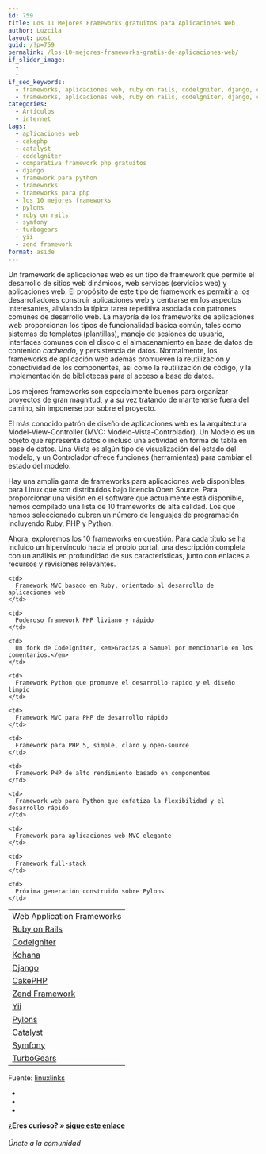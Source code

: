 ```yaml
---
id: 759
title: Los 11 Mejores Frameworks gratuitos para Aplicaciones Web
author: Luzcila
layout: post
guid: /?p=759
permalink: /los-10-mejores-frameworks-gratis-de-aplicaciones-web/
if_slider_image:
  - 
  - 
if_seo_keywords:
  - frameworks, aplicaciones web, ruby on rails, codelgniter, django, cakephp, zend framework, yii, pylons, catalyst, symfony, turbogears
  - frameworks, aplicaciones web, ruby on rails, codelgniter, django, cakephp, zend framework, yii, pylons, catalyst, symfony, turbogears
categories:
  - Artículos
  - internet
tags:
  - aplicaciones web
  - cakephp
  - catalyst
  - codelgniter
  - comparativa framework php gratuitos
  - django
  - framework para python
  - frameworks
  - frameworks para php
  - los 10 mejores frameworks
  - pylons
  - ruby on rails
  - symfony
  - turbogears
  - yii
  - zend framework
format: aside
---
```

Un framework de aplicaciones web es un tipo de framework que permite el desarrollo de sitios web dinámicos, web services (servicios web) y aplicaciones web. El propósito de este tipo de framework es permitir a los desarrolladores construir aplicaciones web y centrarse en los aspectos interesantes, aliviando la típica tarea repetitiva asociada con patrones comunes de desarrollo web. La mayoría de los frameworks de aplicaciones web proporcionan los tipos de funcionalidad básica común, tales como sistemas de templates (plantillas), manejo de sesiones de usuario, interfaces comunes con el disco o el almacenamiento en base de datos de contenido *cacheado*, y persistencia de datos. Normalmente, los frameworks de aplicación web además promueven la reutilización y conectividad de los componentes, así como la reutilización de código, y la implementación de bibliotecas para el acceso a base de datos.

Los mejores frameworks son especialmente buenos para organizar proyectos de gran magnitud, y a su vez tratando de mantenerse fuera del camino, sin imponerse por sobre el proyecto.

El más conocido patrón de diseño de aplicaciones web es la arquitectura Model-View-Controller (MVC: Modelo-Vista-Controlador). Un Modelo es un objeto que representa datos o incluso una actividad en forma de tabla en base de datos. Una Vista es algún tipo de visualización del estado del modelo, y un Controlador ofrece funciones (herramientas) para cambiar el estado del modelo.

Hay una amplia gama de frameworks para aplicaciones web disponibles para Linux que son distribuidos bajo licencia Open Source. Para proporcionar una visión en el software que actualmente está disponible, hemos compilado una lista de 10 frameworks de alta calidad. Los que hemos seleccionado cubren un número de lenguajes de programación incluyendo Ruby, PHP y Python.

Ahora, exploremos los 10 frameworks en cuestión. Para cada título se ha incluido un hipervínculo hacia el propio portal, una descripción completa con un análisis en profundidad de sus características, junto con enlaces a recursos y revisiones relevantes.

  
<!--more-->

<table class="aligncenter" border="0" cellspacing="0" cellpadding="5">
  <tr>
    <td rowspan="1" colspan="2">
      Web Application Frameworks
    </td>
  </tr>
  
  <tr>
    <td>
      <a href="http://www.linuxlinks.com/article/20120525000539219/RubyonRails.html">Ruby on Rails</a>
    </td>
    
    <td>
      Framework MVC basado en Ruby, orientado al desarrollo de aplicaciones web
    </td>
  </tr>
  
  <tr>
    <td>
      <a href="http://www.linuxlinks.com/article/20120525000531497/CodeIgniter.html">CodeIgniter</a>
    </td>
    
    <td>
      Poderoso framework PHP liviano y rápido
    </td>
  </tr>
  
  <tr>
    <td>
      <a href="http://kohanaframework.org/">Kohana</a>
    </td>
    
    <td>
      Un fork de CodeIgniter, <em>Gracias a Samuel por mencionarlo en los comentarios.</em>
    </td>
  </tr>
  
  <tr>
    <td>
      <a href="http://www.linuxlinks.com/article/20120525000545879/Django.html">Django</a>
    </td>
    
    <td>
      Framework Python que promueve el desarrollo rápido y el diseño limpio
    </td>
  </tr>
  
  <tr>
    <td>
      <a href="http://www.linuxlinks.com/article/20120525000252509/CakePHP.html">CakePHP</a>
    </td>
    
    <td>
      Framework MVC para PHP de desarrollo rápido
    </td>
  </tr>
  
  <tr>
    <td>
      <a href="http://www.linuxlinks.com/article/20120525000536311/ZendFramework.html">Zend Framework</a>
    </td>
    
    <td>
      Framework para PHP 5, simple, claro y open-source
    </td>
  </tr>
  
  <tr>
    <td>
      <a href="http://www.linuxlinks.com/article/2012052500054269/Yii.html">Yii</a>
    </td>
    
    <td>
      Framework PHP de alto rendimiento basado en componentes
    </td>
  </tr>
  
  <tr>
    <td>
      <a href="http://www.linuxlinks.com/article/2012052500055227/Pylons.html">Pylons</a>
    </td>
    
    <td>
      Framework web para Python que enfatiza la flexibilidad y el desarrollo rápido
    </td>
  </tr>
  
  <tr>
    <td>
      <a href="http://www.linuxlinks.com/article/20120525000602635/Catalyst.html">Catalyst</a>
    </td>
    
    <td>
      Framework para aplicaciones web MVC elegante
    </td>
  </tr>
  
  <tr>
    <td>
      <a href="http://www.linuxlinks.com/article/20120525000534344/Symfony.html">Symfony</a>
    </td>
    
    <td>
      Framework full-stack
    </td>
  </tr>
  
  <tr>
    <td>
      <a href="http://www.linuxlinks.com/article/20120525000548217/TurboGears.html">TurboGears</a>
    </td>
    
    <td>
      Próxima generación construido sobre Pylons
    </td>
  </tr>
</table>

Fuente: <a href="http://www.linuxlinks.com/article/20120525000054705/ApplicationFrameworks.html" target="_blank">linuxlinks</a>

<div class="sharedaddy">
  <div class="sd-content">
    <ul>
      <li>
        <a class="hastip" rel="nofollow" href="http://twitter.com/home?status=Los 11 Mejores Frameworks gratuitos para Aplicaciones Web+http://elbauldelprogramador.com/los-10-mejores-frameworks-gratis-de-aplicaciones-web/+V%C3%ADa+%40elbaulp" onclick="javascript:window.open(this.href, '', 'menubar=no,toolbar=no,resizable=yes,scrollbars=yes,height=600,width=600');return false;" title="Compartir en Twitter" target="_blank"><span class="iconbox-title"><i class="icon-twitter icon-2x"></i></span></a>
      </li>
      <li>
        <a class="hastip" rel="nofollow" href="http://www.facebook.com/sharer.php?u=http://elbauldelprogramador.com/los-10-mejores-frameworks-gratis-de-aplicaciones-web/&t=Los 11 Mejores Frameworks gratuitos para Aplicaciones Web+http://elbauldelprogramador.com/los-10-mejores-frameworks-gratis-de-aplicaciones-web/+V%C3%ADa+%40elbaulp" onclick="javascript:window.open(this.href, '', 'menubar=no,toolbar=no,resizable=yes,scrollbars=yes,height=600,width=600');return false;" title="Compartir en Facebook" target="_blank"><span class="iconbox-title"><i class="icon-facebook icon-2x"></i></span></a>
      </li>
      <li>
        <a class="hastip" rel="nofollow" href="https://plus.google.com/share?url=Los 11 Mejores Frameworks gratuitos para Aplicaciones Web+http://elbauldelprogramador.com/los-10-mejores-frameworks-gratis-de-aplicaciones-web/+V%C3%ADa+%40elbaulp" onclick="javascript:window.open(this.href, '', 'menubar=no,toolbar=no,resizable=yes,scrollbars=yes,height=600,width=600');return false;" title="Compartir en G+" target="_blank"><span class="iconbox-title"><i class="icon-google-plus icon-2x"></i></span></a>
      </li>
    </ul>
  </div>
</div>

<span id="socialbottom" class="highlight style-2">

<p>
  <strong>¿Eres curioso? » <a onclick="javascript:_gaq.push(['_trackEvent','random','click-random']);" href="/index.php?random=1">sigue este enlace</a></strong>
</p>

<h6>
  Únete a la comunidad
</h6>

<div class="iconsc hastip" title="2240 seguidores">
  <a href="http://twitter.com/elbaulp" target="_blank"><i class="icon-twitter"></i></a>
</div>

<div class="iconsc hastip" title="2452 fans">
  <a href="http://facebook.com/elbauldelprogramador" target="_blank"><i class="icon-facebook"></i></a>
</div>

<div class="iconsc hastip" title="0 +1s">
  <a href="http://plus.google.com/+Elbauldelprogramador" target="_blank"><i class="icon-google-plus"></i></a>
</div>

<div class="iconsc hastip" title="Repositorios">
  <a href="http://github.com/algui91" target="_blank"><i class="icon-github"></i></a>
</div>

<div class="iconsc hastip" title="Feed RSS">
  <a href="http://elbauldelprogramador.com/feed" target="_blank"><i class="icon-rss"></i></a>
</div></span>